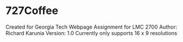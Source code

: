 # 727Coffee
Created for Georgia Tech Webpage Assignment for LMC 2700
Author: Richard Karunia
Version: 1.0
Currently only supports 16 x 9 resolutions
